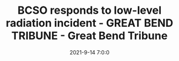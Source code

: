 ---
"title": "BCSO responds to low-level radiation incident - GREAT BEND TRIBUNE - Great Bend Tribune"
"date": "2021-9-14 7:0:0"
"feed_name": "GOOGLENEWSCONSTRUCTION"
"feed_website": "https://news.google.com/search?q=construction%2Bincident&hl=en-US&gl=US&ceid=US:en"
"feed_rss": "https://news.google.com/rss/search?q=construction%2Bincident&hl=en-US&gl=US&ceid=US:en"
"link": "https://www.gbtribune.com/news/on-the-record/bcso-responds-low-level-radiation-incident/"
"file": "_posts/2021-1-1-0a05ac674caf6ac77b788d0270dcd4447da9538e.md"
"accident": "0"
"drilling": "0"
"dead": "0"
"injured": "0"
"where": "unknown site"
---